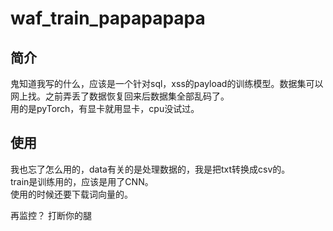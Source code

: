 # waf_train_papapapapa
## 简介
鬼知道我写的什么，应该是一个针对sql，xss的payload的训练模型。数据集可以网上找。之前弄丢了数据恢复回来后数据集全部乱码了。  
用的是pyTorch，有显卡就用显卡，cpu没试过。  

## 使用
我也忘了怎么用的，data有关的是处理数据的，我是把txt转换成csv的。  
train是训练用的，应该是用了CNN。  
使用的时候还要下载词向量的。     



再监控？ 打断你的腿

